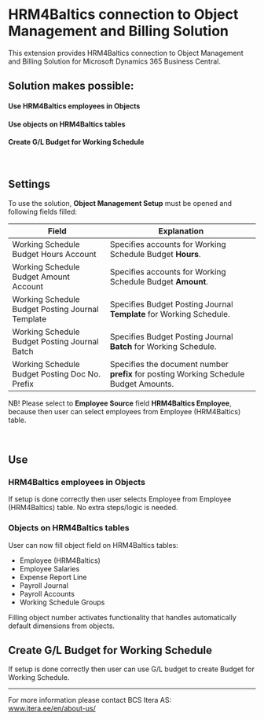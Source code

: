 # HRM4Baltics connection to Object Management and Billing Solution
This extension provides HRM4Baltics connection to Object Management and Billing Solution for Microsoft Dynamics 365 Business Central.  

## Solution makes possible:
#### Use HRM4Baltics employees in Objects
#### Use objects on HRM4Baltics tables
#### Create G/L Budget for Working Schedule

<br>  

## Settings
To use the solution, **Object Management Setup** must be opened and following fields filled:

|Field|Explanation|
|---|---| 
| Working Schedule Budget Hours Account | Specifies accounts for Working Schedule Budget **Hours**.|
| Working Schedule Budget Amount Account | Specifies accounts for Working Schedule Budget **Amount**.|
| Working Schedule Budget Posting Journal Template | Specifies Budget Posting Journal **Template** for Working Schedule.|
| Working Schedule Budget Posting Journal Batch | Specifies Budget Posting Journal **Batch** for Working Schedule.|
| Working Schedule Budget Posting Doc No. Prefix | Specifies the document number **prefix** for posting Working Schedule Budget Amounts.|  

NB! Please select to **Employee Source** field **HRM4Baltics Employee**, because then user can select employees from Employee (HRM4Baltics) table.  

<br>  

## Use
### HRM4Baltics employees in Objects
If setup is done correctly then user selects Employee from Employee (HRM4Baltics) table.
No extra steps/logic is needed.  

### Objects on HRM4Baltics tables
User can now fill object field on HRM4Baltics tables:
- Employee (HRM4Baltics)
- Employee Salaries
- Expense Report Line
- Payroll Journal
- Payroll Accounts
- Working Schedule Groups 

Filling object number activates functionality that handles automatically default dimensions from objects.  

## Create G/L Budget for Working Schedule
If setup is done correctly then user can use G/L budget to create Budget for Working Schedule.  

---

For more information please contact BCS Itera AS:  
<a href="https://www.itera.ee/en/about-us/" target="_blank">www.itera.ee/en/about-us/</a>
